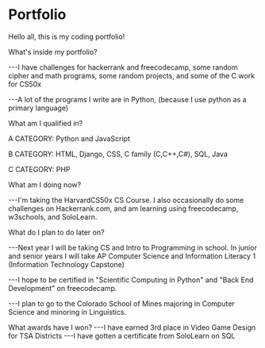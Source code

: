 # Portfolio
Hello all, this is my coding portfolio!



What's inside my portfolio?

  ---I have challenges for hackerrank and freecodecamp, some random cipher and math programs, some random projects, and some of the C work for CS50x
  
  ---A lot of the programs I write are in Python, (because I use python as a primary language)
  
  
  
What am I qualified in?
  
  A CATEGORY:
  Python and JavaScript 
  
  
  B CATEGORY:
  HTML, Django, CSS, C family (C,C++,C#), SQL, Java


  C CATEGORY:
  PHP
  
  
What am I doing now?

  ---I'm taking the HarvardCS50x CS Course. I also occasionally do some challenges on Hackerrank.com, and am learning using freecodecamp, w3schools, and SoloLearn.
  
What do I plan to do later on?

  ---Next year I will be taking CS and Intro to Programming in school. In junior and senior years I will take AP Computer Science and Information Literacy 1 (Information Technology Capstone)
  
  ---I hope to be certified in "Scientific Computing in Python" and "Back End Development" on freecodecamp. 
  
  ---I plan to go to the Colorado School of Mines majoring in Computer Science and minoring in Linguistics.
  
What awards have I won?
  ---I have earned 3rd place in Video Game Design for TSA Districts
  ---I have gotten a certificate from SoloLearn on SQL
